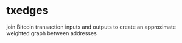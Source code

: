 # txedges
join Bitcoin transaction inputs and outputs to create an approximate weighted graph between addresses
